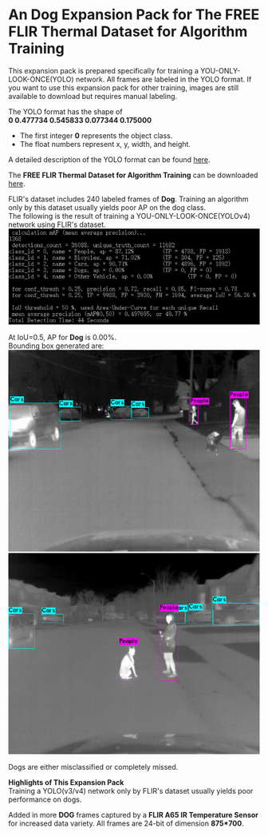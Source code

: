 # An Dog Expansion Pack for The FREE FLIR Thermal Dataset for Algorithm Training
This expansion pack is prepared specifically for training a YOU-ONLY-LOOK-ONCE(YOLO) network. All frames are labeled in the YOLO format.
If you want to use this expansion pack for other training, images are still available to download but requires manual labeling.

The YOLO format has the shape of <br />
**0 0.477734 0.545833 0.077344 0.175000**<br />
* The first integer **0** represents the object class.
* The float numbers represent x, y, width, and height. 

A detailed description of the YOLO format can be found [here](https://github.com/AlexeyAB/Yolo_mark/issues/60).

The **FREE FLIR Thermal Dataset for Algorithm Training** can be downloaded [here](https://www.flir.ca/oem/adas/adas-dataset-form/).

FLIR's dataset includes 240 labeled frames of **Dog**. Training an algorithm only by this dataset usually yields poor AP on the dog class.<br />
The following is the result of training a YOU-ONLY-LOOK-ONCE(YOLOv4) network using FLIR's dataset.
![yolo result](./3.JPG?raw=true)

At IoU=0.5, AP for **Dog** is 0.00%.<br />
Bounding box generated are:
![yolo box](./2.jpg?raw=true)
![yolo box](./1.jpg?raw=true)

Dogs are either misclassified or completely missed.



**Highlights of This Expansion Pack**<br />
Training a YOLO(v3/v4) network only by FLIR's dataset usually yields poor performance on dogs.

Added in more **DOG** frames captured by a **FLIR A65 IR Temperature Sensor** for increased data variety.
All frames are 24-bit of dimension **875*700**.

